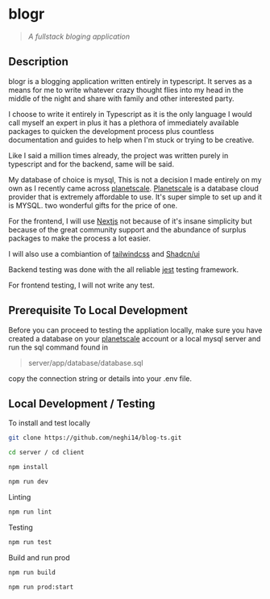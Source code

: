 # blogr

> *A fullstack bloging application*

## Description

blogr is a blogging application written entirely in typescript. It serves as a means for me to write whatever crazy thought flies into my head in the middle of the night and share with family and other interested party.

I choose to write it entirely in Typescript as it is the only language I would call myself an expert in plus it has a plethora of immediately available packages to quicken the development process plus countless documentation and guides to help when I'm stuck or trying to be creative.

Like I said a million times already, the project was written purely in typescript and for the backend, same will be said.

My database of choice is mysql, This is not a decision I made entirely on my own as I recently came across [planetscale](https://planetscale.com). [Planetscale](https://planetscale.com) is a database cloud provider that is extremely affordable to use. It's super simple to set up and it is MYSQL. two wonderful gifts for the price of one.

For the frontend, I will use [Nextjs](https://nextjs.org/) not because of it's insane simplicity but because of the great community support and the abundance of surplus packages to make the process a lot easier.

I will also use a combiantion of [tailwindcss](https://tailwindcss.com/) and [Shadcn/ui](https://ui.shadcn.com/)

Backend testing was done with the all reliable [jest](https://jestjs.io/) testing framework.

For frontend testing, I will not write any test.

## Prerequisite To Local Development

Before you can proceed to testing the appliation locally, make sure you have created a database on your [planetscale](https://planetscale.com) account or a local mysql server and run the sql command found in

>server/app/database/database.sql

copy the connection string or details into your .env file.

## Local Development / Testing

To install and test locally
```bash
git clone https://github.com/neghi14/blog-ts.git

cd server / cd client

npm install

npm run dev

```

Linting

```bash
npm run lint
```

Testing

```bash
npm run test
```

Build and run prod

```bash
npm run build

npm run prod:start
```